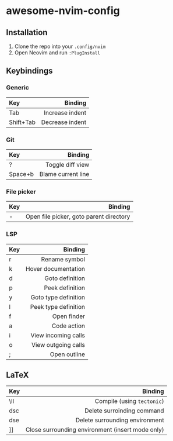# awesome-nvim-config

## Installation
1. Clone the repo into your `.config/nvim`
2. Open Neovim and run `:PlugInstall`

## Keybindings

### Generic
| Key | Binding |
|:--|--:|
|Tab|Increase indent|
|Shift+Tab|Decrease indent|

### Git
| Key | Binding |
|:--|--:|
|?|Toggle diff view|
|Space+b|Blame current line|

### File picker
| Key | Binding |
|:--|--:|
|-|Open file picker, goto parent directory|

### LSP
| Key | Binding |
|:--|--:|
|<Space>r|Rename symbol|
|<Space>k|Hover documentation|
|<Space>d|Goto definition|
|<Space>p|Peek definition|
|<Space>y|Goto type definition|
|<Space>l|Peek type definition|
|<Space>f|Open finder|
|<Space>a|Code action|
|<Space>i|View incoming calls|
|<Space>o|View outgoing calls|
|<Space>;|Open outline|

## LaTeX
| Key | Binding |
|:--|--:|
|\ll|Compile (using `tectonic`)|
|dsc|Delete surroinding command|
|dse|Delete surrounding environment|
|]]|Close surrounding environment (insert mode only)|
